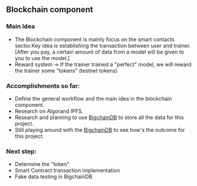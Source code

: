 ## Blockchain component

### Main Idea
- The Blockchain component is mainly focus on the smart contacts sector.Key idea is establishing the transaction between user and trainer. [After you pay, a certain amount of data from a model will be given to you to use the model.] 
- Reward system -> If the trainer trained a "perfect" model, we will reward the trainer some "tokens" (testnet tokens)


### Accomplishments so far:
- Define the general workflow and the main idea in the blockchain component. 
- Research on Algorand IPFS.
- Research and planning to use [BigchainDB](https://www.bigchaindb.com/) to store all the data for this project. 
- Still playing around with the [BigchainDB](https://www.bigchaindb.com/) to see how's the outcome for this project.

### Next step:
- Determine the "token"
- Smart Contract transaction implementation 
- Fake data testing in BigchainDB